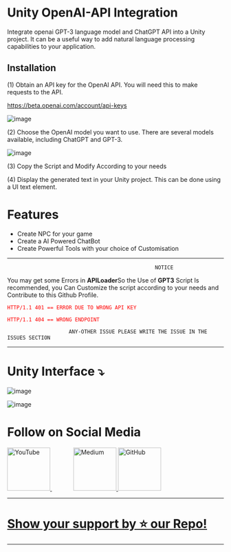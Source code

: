 # Unity OpenAI-API Integration

Integrate openai GPT-3 language model and ChatGPT API into a Unity project. It can be a useful way to add natural language processing capabilities to your application.

## Installation
(1) Obtain an API key for the OpenAI API. You will need this to make requests to the API. 

https://beta.openai.com/account/api-keys

![image](https://user-images.githubusercontent.com/84278213/214848674-4f0b2539-3982-4b69-b6c5-b6657f109f70.png)

(2) Choose the OpenAI model you want to use. There are several models available, including ChatGPT and GPT-3.

![image](https://user-images.githubusercontent.com/84278213/214849126-0090d54b-102e-4821-bf91-45eb80573a4d.png)


(3) Copy the Script and Modify According to your needs


(4) Display the generated text in your Unity project. This can be done using a UI text element.


# Features
- Create NPC for your game
- Create a AI Powered ChatBot
- Create Powerful Tools with your choice of Customisation

 ***************************************************************************************************

                                                    NOTICE
  You may get some Errors in **APILoader**So the Use of **GPT3** Script Is recommended, you Can Customize the script according to your needs and Contribute to this Github Profile.
  
<span style="color:red">

    HTTP/1.1 401 == ERROR DUE TO WRONG API KEY
    
</span>
<span style="color:red">

    HTTP/1.1 404 == WRONG ENDPOINT
</span>

                        ANY-OTHER ISSUE PLEASE WRITE THE ISSUE IN THE ISSUES SECTION
 ***************************************************************************************************


# **Unity Interface ⤵️**


![image](https://user-images.githubusercontent.com/84278213/227189100-becca7f1-3406-480a-be8c-d81a9d70c0b4.png)

![image](https://user-images.githubusercontent.com/84278213/227187013-2ad56aba-844f-4978-9088-4a387a758f65.png)


# **Follow on Social Media**

<a href="https://www.youtube.com/watch?v=2nc4Hkyl9Q0">
  <img src="https://user-images.githubusercontent.com/84278213/224033777-bf41585d-aeda-4ea7-b812-096d804838a3.png" alt="YouTube" width="100" height="100">
</a>
  <a href="https://medium.com/@Clubwritter" style="margin-left: 50px;">
  <img src="https://user-images.githubusercontent.com/84278213/224036175-f2e63bf2-b03a-4ee4-a082-e0b6f2e70567.png" alt="Medium" width="100" height="100">
</a>
<a href="https://github.com/himanshuskyrockets/">
  <img src="https://user-images.githubusercontent.com/84278213/224496518-a8a8297e-60ba-4dc4-a4e4-ff3e0e6d4bfe.png" alt="GitHub" width="100" height="100">
</a>










**************************************************************
# [Show your support by ⭐️ our Repo!](https://github.com/sponsors/himanshuskyrockets/)


***************************************************************
